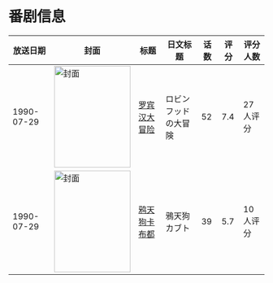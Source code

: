 # 番剧信息

|放送日期|封面|标题|日文标题|话数|评分|评分人数|
|---|---|---|---|---|---|---|
|1990-07-29|<img src="//lain.bgm.tv/pic/cover/c/7a/42/25728_bJdV4.jpg" alt="封面" style="width:150px;height:200px;object-fit:cover;">|[罗宾汉大冒险](https://bangumi.tv/subject/25728)|ロビンフッドの大冒険|52|7.4|27人评分|
|1990-07-29|<img src="//lain.bgm.tv/pic/cover/c/a6/c5/86439_CCkHZ.jpg" alt="封面" style="width:150px;height:200px;object-fit:cover;">|[鸦天狗卡布都](https://bangumi.tv/subject/86439)|鴉天狗カブト|39|5.7|10人评分|
